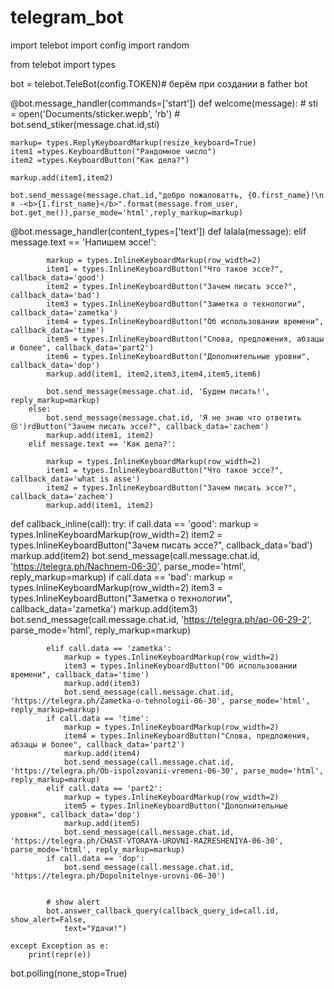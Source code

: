 # telegram_bot
import telebot
import config 
import random 

from telebot import types

bot = telebot.TeleBot(config.TOKEN)# берём при создании в father bot

@bot.message_handler(commands=['start'])
def welcome(message):
    # sti = open('Documents/sticker.wepb', 'rb')
    # bot.send_stiker(message.chat.id,sti)

    markup= types.ReplyKeyboardMarkup(resize_keyboard=True)
    item1 =types.KeyboardButton("Рандомное число")
    item2 =types.KeyboardButton("Как дела?")

    markup.add(item1,item2)

    bot.send_message(message.chat.id,"добро пожаловатть, {0.first_name}!\n я -<b>{1.first_name}</b>".format(message.from_user, bot.get_me()),parse_mode='html',reply_markup=markup)

@bot.message_handler(content_types=['text'])
def lalala(message):
    elif message.text == 'Напишем эссе!':
 
            markup = types.InlineKeyboardMarkup(row_width=2)
            item1 = types.InlineKeyboardButton("Что такое эссе?", callback_data='good')
            item2 = types.InlineKeyboardButton("Зачем писать эссе?", callback_data='bad')
            item3 = types.InlineKeyboardButton("Заметка о технологии", callback_data='zametka')
            item4 = types.InlineKeyboardButton("Об использовании времени", callback_data='time')
            item5 = types.InlineKeyboardButton("Слова, предложения, абзацы и более", callback_data='part2')
            item6 = types.InlineKeyboardButton("Дополнительные уровни", callback_data='dop')
            markup.add(item1, item2,item3,item4,item5,item6)
 
            bot.send_message(message.chat.id, 'Будем писать!', reply_markup=markup)
        else:
            bot.send_message(message.chat.id, 'Я не знаю что ответить 😢')rdButton("Зачем писать эссе?", callback_data='zachem')
            markup.add(item1, item2)
        elif message.text == 'Как дела?':

            markup = types.InlineKeyboardMarkup(row_width=2)
            item1 = types.InlineKeyboardButton("Что такое эссе?", callback_data='what is asse')
            item2 = types.InlineKeyboardButton("Зачем писать эссе?", callback_data='zachem')
            markup.add(item1, item2)

def callback_inline(call):
    try:
if call.data == 'good':
                markup = types.InlineKeyboardMarkup(row_width=2)
                item2 = types.InlineKeyboardButton("Зачем писать эссе?", callback_data='bad')
                markup.add(item2)
                bot.send_message(call.message.chat.id, 'https://telegra.ph/Nachnem-06-30', parse_mode='html', reply_markup=markup)
            if call.data == 'bad':
                markup = types.InlineKeyboardMarkup(row_width=2)
                item3 = types.InlineKeyboardButton("Заметка о технологии", callback_data='zametka')
                markup.add(item3)
                bot.send_message(call.message.chat.id, 'https://telegra.ph/ap-06-29-2', parse_mode='html', reply_markup=markup)
                                                       
            elif call.data == 'zametka':
                markup = types.InlineKeyboardMarkup(row_width=2)
                item3 = types.InlineKeyboardButton("Об использовании времени", callback_data='time')
                markup.add(item3)
                bot.send_message(call.message.chat.id, 'https://telegra.ph/Zametka-o-tehnologii-06-30', parse_mode='html', reply_markup=markup)
            if call.data == 'time':
                markup = types.InlineKeyboardMarkup(row_width=2)
                item4 = types.InlineKeyboardButton("Слова, предложения, абзацы и более", callback_data='part2')
                markup.add(item4)
                bot.send_message(call.message.chat.id, 'https://telegra.ph/Ob-ispolzovanii-vremeni-06-30', parse_mode='html', reply_markup=markup)
            elif call.data == 'part2':
                markup = types.InlineKeyboardMarkup(row_width=2)
                item5 = types.InlineKeyboardButton("Дополнительные уровни", callback_data='dop')
                markup.add(item5)
                bot.send_message(call.message.chat.id, 'https://telegra.ph/CHAST-VTORAYA-UROVNI-RAZRESHENIYA-06-30', parse_mode='html', reply_markup=markup)
            if call.data == 'dop':
                bot.send_message(call.message.chat.id, 'https://telegra.ph/Dopolnitelnye-urovni-06-30')
                
 
            # show alert
            bot.answer_callback_query(callback_query_id=call.id, show_alert=False,
                text="Удачи!")
 
    except Exception as e:
        print(repr(e))


bot.polling(none_stop=True)
